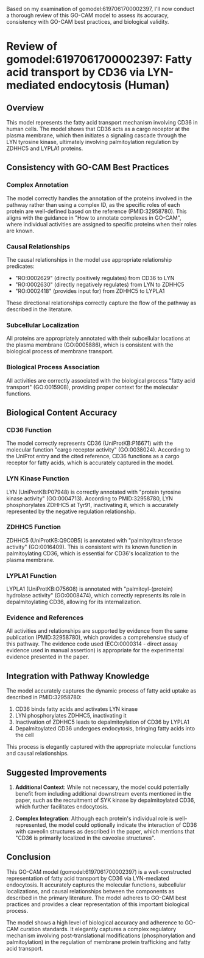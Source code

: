 Based on my examination of gomodel:6197061700002397, I'll now conduct a thorough review of this GO-CAM model to assess its accuracy, consistency with GO-CAM best practices, and biological validity.

# Review of gomodel:6197061700002397: Fatty acid transport by CD36 via LYN-mediated endocytosis (Human)

## Overview

This model represents the fatty acid transport mechanism involving CD36 in human cells. The model shows that CD36 acts as a cargo receptor at the plasma membrane, which then initiates a signaling cascade through the LYN tyrosine kinase, ultimately involving palmitoylation regulation by ZDHHC5 and LYPLA1 proteins.

## Consistency with GO-CAM Best Practices

### Complex Annotation
The model correctly handles the annotation of the proteins involved in the pathway rather than using a complex ID, as the specific roles of each protein are well-defined based on the reference (PMID:32958780). This aligns with the guidance in "How to annotate complexes in GO-CAM", where individual activities are assigned to specific proteins when their roles are known.

### Causal Relationships
The causal relationships in the model use appropriate relationship predicates:
- "RO:0002629" (directly positively regulates) from CD36 to LYN
- "RO:0002630" (directly negatively regulates) from LYN to ZDHHC5
- "RO:0002418" (provides input for) from ZDHHC5 to LYPLA1

These directional relationships correctly capture the flow of the pathway as described in the literature.

### Subcellular Localization
All proteins are appropriately annotated with their subcellular locations at the plasma membrane (GO:0005886), which is consistent with the biological process of membrane transport.

### Biological Process Association
All activities are correctly associated with the biological process "fatty acid transport" (GO:0015908), providing proper context for the molecular functions.

## Biological Content Accuracy

### CD36 Function
The model correctly represents CD36 (UniProtKB:P16671) with the molecular function "cargo receptor activity" (GO:0038024). According to the UniProt entry and the cited reference, CD36 functions as a cargo receptor for fatty acids, which is accurately captured in the model.

### LYN Kinase Function
LYN (UniProtKB:P07948) is correctly annotated with "protein tyrosine kinase activity" (GO:0004713). According to PMID:32958780, LYN phosphorylates ZDHHC5 at Tyr91, inactivating it, which is accurately represented by the negative regulation relationship.

### ZDHHC5 Function
ZDHHC5 (UniProtKB:Q9C0B5) is annotated with "palmitoyltransferase activity" (GO:0016409). This is consistent with its known function in palmitoylating CD36, which is essential for CD36's localization to the plasma membrane.

### LYPLA1 Function
LYPLA1 (UniProtKB:O75608) is annotated with "palmitoyl-(protein) hydrolase activity" (GO:0008474), which correctly represents its role in depalmitoylating CD36, allowing for its internalization.

### Evidence and References
All activities and relationships are supported by evidence from the same publication (PMID:32958780), which provides a comprehensive study of this pathway. The evidence code used (ECO:0000314 - direct assay evidence used in manual assertion) is appropriate for the experimental evidence presented in the paper.

## Integration with Pathway Knowledge

The model accurately captures the dynamic process of fatty acid uptake as described in PMID:32958780:
1. CD36 binds fatty acids and activates LYN kinase
2. LYN phosphorylates ZDHHC5, inactivating it
3. Inactivation of ZDHHC5 leads to depalmitoylation of CD36 by LYPLA1
4. Depalmitoylated CD36 undergoes endocytosis, bringing fatty acids into the cell

This process is elegantly captured with the appropriate molecular functions and causal relationships.

## Suggested Improvements

1. **Additional Context**: While not necessary, the model could potentially benefit from including additional downstream events mentioned in the paper, such as the recruitment of SYK kinase by depalmitoylated CD36, which further facilitates endocytosis.

2. **Complex Integration**: Although each protein's individual role is well-represented, the model could optionally indicate the interaction of CD36 with caveolin structures as described in the paper, which mentions that "CD36 is primarily localized in the caveolae structures".

## Conclusion

This GO-CAM model (gomodel:6197061700002397) is a well-constructed representation of fatty acid transport by CD36 via LYN-mediated endocytosis. It accurately captures the molecular functions, subcellular localizations, and causal relationships between the components as described in the primary literature. The model adheres to GO-CAM best practices and provides a clear representation of this important biological process.

The model shows a high level of biological accuracy and adherence to GO-CAM curation standards. It elegantly captures a complex regulatory mechanism involving post-translational modifications (phosphorylation and palmitoylation) in the regulation of membrane protein trafficking and fatty acid transport.